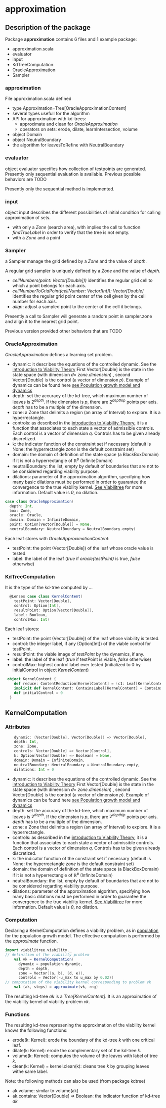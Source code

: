# approximation

## Description of the package
Package **approximation** contains 6 files and 1 example package:
 * approximation.scala
 * evaluator
 * input
 * KdTreeComputation
 * OracleApproximation
 * Sampler

### approximation
File approximation.scala defined
 * type Approximation=Tree[OracleApproximationContent]
 * several types usefull for the algorithm
 * API for approximation with kd-trees:
   - approximate and clean for _OracleApproximation_
   - operators on sets: erode, dilate, learnIntersection, volume
 * object Domain
 * object NeutralBoundary
 * the algorithm for leavesToRefine with NeutralBoundary

### evaluator
object evaluator specifies how collection of testpoints are generated. Presently only sequential evaluation is available. Previous possible behaviors are TODO

Presently only the sequential method is implemented.

### input
object input describes the different possibilities of initial condition for calling approximation of sets. 
 * with only a _Zone_ (search area), with implies the call to function _findTrueLabel_ in order to verify that the tree is not empty.
 * with a _Zone_ and a point

### Sampler
a Sampler manage the grid defined by a  _Zone_  and the value of _depth_.
 
 A regular grid sampler is uniquely defined by  a  _Zone_  and the value of _depth_.
 
 * _cellNumbers(point: Vector[Double]))_ identifies the regular grid cell to which a point belongs for each axis.
 * _cellNumberToGridPoint(cellNumber: Vector[Int]): Vector[Double]_ identifies the regular grid point center of the cell given by the cell number for each axis.
 * _align_: adjust a sampled point to the center of the cell it belongs.

Presently a call to Sampler will generate a random point in sampler.zone and align it to the nearest grid point.

Previous version provided other behaviors that are TODO


### OracleApproximation
_OracleApproximation_ defines a learning set problem.

* dynamic: it describes the equations of the controlled dynamic. See the [introduction to Viability Theory][MVT] First Vector[Double] is the state in the state space (with dimension _d_= _zone.dimension_) , second Vector[Double] is the control (a vector of dimension _p_).  Example of dynamics can be found here [see Population growth model and dynamics][population]
* depth: set the accuracy of the kd-tree, which maximum number of leaves is $`2^{depth}`$. If the dimension is $`p`$, there are $`2^{depth/p}`$ points per axis. _depth_ has to be a multiple of the dimension.
* zone: a Zone that delimits a region (an array of Interval) to explore. It is a hyperrectangle.
* controls: as described in the [introduction to Viability Theory][MVT], it is a function that associates to each state a vector of admissible controls. Each control is a vector of dimension _q_. Controls has to be given already discretized.
* k: the indicator function of the constraint set if necessary (default is None: the hyperrectangle _zone_ is the default constraint set)
* domain: the domain of definition of the state space (a BlackBoxDomain) if it is not a hyperrectangle of $`{\mathbb R}^p`$ (InfiniteDomain)
* neutralBoundary: the list, empty by default of boundaries that are not to be considered regarding viability purpose.
* dilations: parameter of the approximation algorithm, specifying how many basic dilations must be performed in order to guarantee the convergence to the true viability kernel. [See Viabilitree][viabilitree] for more information. Default value is _0_, no dilation.


```scala
case class OracleApproximation(
  depth: Int,
  box: Zone,
  oracle: Oracle,
  domain: Domain = InfiniteDomain,
  point: Option[Vector[Double]] = None,
  neutralBoundary: NeutralBoundary = NeutralBoundary.empty)
```
Each leaf stores with _OracleApproximationContent_:
* testPoint: the point (Vector[Double]) of the leaf whose oracle value is tested.
* label: the label of the leaf (_true_ if _oracle(testPoint)_ is true, _false_ otherwise)

### KdTreeComputation
It is the type of the kd-tree computed by ...

```scala
  @Lenses case class KernelContent(
    testPoint: Vector[Double],
    control: Option[Int],
    resultPoint: Option[Vector[Double]],
    label: Boolean,
    controlMax: Int)
```
Each leaf stores:
* testPoint: the point (Vector[Double]) of the leaf whose viability is tested.
* control: the integer label, if any (Option[Int]) of the viable control for testPoint. 
* resultPoint: the viable image of _testPoint_ by the dynamics, if any.
* label: the label of the leaf (_true_ if testPoint is viable, _false_ otherwise)
* controlMax: highest control label ever tested (initialized to 0 by initialControl in object _KernelContent_)

```scala
 object KernelContent {
    def reduce: ContentReduction[KernelContent] = (c1: Leaf[KernelContent], c2: Leaf[KernelContent]) => Some(c1.content)
    implicit def kernelContent: ContainsLabel[KernelContent] = ContainsLabel[KernelContent](KernelContent.label.get)
    def initialControl = 0
  }
```
## KernelComputation
### Attributes
```scala
    dynamic: (Vector[Double], Vector[Double]) => Vector[Double],
    depth: Int,
    zone: Zone,
    controls: Vector[Double] => Vector[Control],
    k: Option[Vector[Double] => Boolean] = None,
    domain: Domain = InfiniteDomain,
    neutralBoundary: NeutralBoundary = NeutralBoundary.empty,
    dilations: Int = 0
```
* dynamic: it describes the equations of the controlled dynamic. See the [introduction to Viability Theory][MVT] First Vector[Double] is the state in the state space (with dimension _d_= _zone.dimension_) , second Vector[Double] is the control (a vector of dimension _p_).  Example of dynamics can be found here [see Population growth model and dynamics][population]
* depth: set the accuracy of the kd-tree, which maximum number of leaves is $`2^{depth}`$. If the dimension is $`p`$, there are $`2^{depth/p}`$ points per axis. _depth_ has to be a multiple of the dimension.
* zone: a Zone that delimits a region (an array of Interval) to explore. It is a hyperrectangle.
* controls: as described in the [introduction to Viability Theory][MVT], it is a function that associates to each state a vector of admissible controls. Each control is a vector of dimension _q_. Controls has to be given already discretized.
* k: the indicator function of the constraint set if necessary (default is None: the hyperrectangle _zone_ is the default constraint set)
* domain: the domain of definition of the state space (a BlackBoxDomain) if it is not a hyperrectangle of $`{\mathbb R}^p`$ (InfiniteDomain)
* neutralBoundary: the list, empty by default of boundaries that are not to be considered regarding viability purpose.
* dilations: parameter of the approximation algorithm, specifying how many basic dilations must be performed in order to guarantee the convergence to the true viability kernel. [See Viabilitree][viabilitree] for more information. Default value is _0_, no dilation.

### Computation
Declaring a KernelComputation defines a viability problem, as in [population] for the population growth model. The effective computation is performed by the _approximate_ function.
```scala
import viabilitree.viability._
// definition of the viability problem
    val vk = KernelComputation(
      dynamic = population.dynamic,
      depth = depth,
      zone = Vector((a, b), (d, e)),
      controls = Vector(-u_max to u_max by 0.02))
// computation of the viability kernel corresponding to problem vk
    val (ak, steps) = approximate(vk, rng)
```
The resulting kd-tree _ak_ is a _Tree[KernelContent]_. It is an approximation of the viability kernel of viability problem _vk_.

### Functions
The resulting kd-tree represening the approximation of the viability kernel knows the following functions:
* erode(k: Kernel): erode the boundary of the kd-tree _k_ with one critical leaf.
* dilate(k: Kernel): erode the complementary set of the kd-tree _k_.
* volume(k: Kernel): computes the volume of the leaves with label of tree _k_.
* clean(k: Kernel) = kernel.clean(k): cleans tree _k_ by grouping leaves withe same label.

Note: the following methods can also be used (from package kdtree)
* ak.volume: similar to volume(ak)
* ak.contains: Vector[Double] => Boolean: the indicator function of kd-tree _ak_
 

<!-- Identifiers, in alphabetical order -->
[MVT]: https://gitlab.iscpif.fr/viability/viabilitree/tree/master#mathematical-viability-theory-2-3 "Short Introduction to the Mathematical Viability Theory"
[population]: https://gitlab.iscpif.fr/viability/viabilitree/tree/master/example/population/src/main/scala/fr/iscpif/population "Population growth example"
[viabilitree]: https://hal.archives-ouvertes.fr/hal-01319738v1 "Working paper with technical proofs"